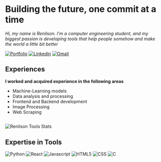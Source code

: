 # Building the future, one commit at a time
 _Hi, my name is Renilson. I'm a computer engineering student, and my biggest passion is developing tools that help people somehow and make the world a little bit better_


[![Portfolio]( 	https://img.shields.io/badge/website-000000?style=for-the-badge&logo=About.me&logoColor=white)](https://lunarenilson.github.io/) 
[![Linkedin](https://img.shields.io/badge/LinkedIn-0077B5?style=for-the-badge&logo=linkedin&logoColor=white)](https://www.linkedin.com/in/renilson-luna/)
[![Gmail](https://img.shields.io/badge/Gmail-D14836?style=for-the-badge&logo=gmail&logoColor=white)](mailto:renilson.c.luna@gmail.com )


## Experiences
**I worked and acquired experience in the following areas**

- Machine-Learning models
- Data analysis and processing
- Frontend and Backend development
- Image Processing
- Web Scraping

## 
![Renilson Tools Stats](https://github-readme-stats.vercel.app/api/top-langs/?username=lunarenilson&theme=dracula)


## Expertise in Tools
![Python]( https://img.shields.io/badge/Python-3776AB?style=for-the-badge&logo=python&logoColor=white)
![React](https://img.shields.io/badge/React-20232A?style=for-the-badge&logo=react&logoColor=61DAFB)
![Javascript](https://img.shields.io/badge/JavaScript-F7DF1E?style=for-the-badge&logo=javascript&logoColor=black)
![HTML5](https://img.shields.io/badge/HTML5-E34F26?style=for-the-badge&logo=html5&logoColor=white)
![CSS](https://img.shields.io/badge/CSS-239120?&style=for-the-badge&logo=css3&logoColor=white)
![C](     https://img.shields.io/badge/C-00599C?style=for-the-badge&logo=c&logoColor=white)


